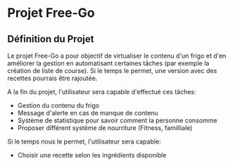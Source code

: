 # Projet Free-Go

## Définition du Projet

Le projet Free-Go a pour objectif de virtualiser le contenu d'un frigo et d'en améliorer la gestion en automatisant certaines tâches (par exemple la création de liste de course).
Si le temps le permet, une version avec des recettes pourrais être rajoutée.

A la fin du projet, l'utilisateur sera capable d'effectué ces tâches:
- Gestion du contenu du frigo
- Message d'alerte en cas de manque de contenu
- Système de statistique pour savoir comment la personne consomme
- Proposer différent système de nourriture (Fitness, familliale)

Si le temps nous le permet, l'utilisateur sera capable:
- Choisir une recette selon les ingrédients disponible
